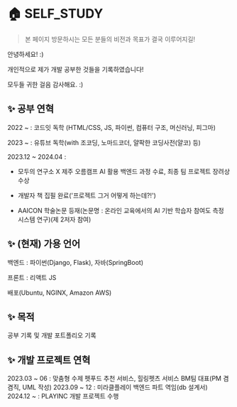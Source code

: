 # 🏠 SELF_STUDY
> 본 페이지 방문하시는 모든 분들의 비전과 목표가 결국 이루어지길!

안녕하세요! :)

개인적으로 제가 개발 공부한 것들을 기록하였습니다!

모두들 귀한 걸음 감사해요. :)

## ✨  공부 연혁 
2022 ~ : 코드잇 독학 (HTML/CSS, JS, 파이썬, 컴퓨터 구조, 머신러닝, 피그마)

2023 ~ : 유튜브 독학(with 조코딩, 노마드코더, 얄팍한 코딩사전(얄코) 등)

2023.12 ~ 2024.04 :

- 모두의 연구소 X 제주 오름캠프 AI 활용 백엔드 과정 수료, 최종 팀 프로젝트 장려상 수상

- 개발자 책 집필 완료('프로젝트 그거 어떻게 하는데?!')

- AAICON 학술논문 등재(논문명 : 온라인 교육에서의 AI 기반 학습자 참여도 측정 시스템 연구)(제 2저자 참여)

## ✨  (현재) 가용 언어
백엔드 : 파이썬(Django, Flask), 자바(SpringBoot)

프론트 : 리액트 JS

배포(Ubuntu, NGINX, Amazon AWS)

## ✨ 목적
공부 기록 및 개발 포트폴리오 기록

## ✨ 개발 프로젝트 연혁
2023.03 ~ 06 : 맞춤형 수제 펫푸드 추천 서비스, 힐링펫츠 서비스 BM팀 대표(PM 겸겸직, UML 작성)
2023.09 ~ 12 : 미라클플레이 백엔드 파트 역임(db 설계서)
2024.12 ~ : PLAYINC 개발 프로젝트 수행
